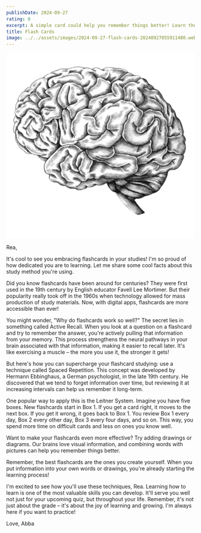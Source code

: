 ```yaml
---
publishDate: 2024-09-27
rating: 8
excerpt: A simple card could help you remember things better! Learn the secret trick that can make your mind a memory master!
title: Flash Cards
image: ../../assets/images/2024-09-27-flash-cards-20240927055911480.webp
---
```


![center|300](../../assets/images/2024-09-27-flash-cards-20240927055911480.webp)

Rea,

It's cool to see you embracing flashcards in your studies! I'm so proud of how dedicated you are to learning. Let me share some cool facts about this study method you're using.

Did you know flashcards have been around for centuries? They were first used in the 19th century by English educator Favell Lee Mortimer. But their popularity really took off in the 1960s when technology allowed for mass production of study materials. Now, with digital apps, flashcards are more accessible than ever!

You might wonder, "Why do flashcards work so well?" The secret lies in something called Active Recall. When you look at a question on a flashcard and try to remember the answer, you're actively pulling that information from your memory. This process strengthens the neural pathways in your brain associated with that information, making it easier to recall later. It's like exercising a muscle – the more you use it, the stronger it gets!

But here's how you can supercharge your flashcard studying: use a technique called Spaced Repetition. This concept was developed by Hermann Ebbinghaus, a German psychologist, in the late 19th century. He discovered that we tend to forget information over time, but reviewing it at increasing intervals can help us remember it long-term.

One popular way to apply this is the Leitner System. Imagine you have five boxes. New flashcards start in Box 1. If you get a card right, it moves to the next box. If you get it wrong, it goes back to Box 1. You review Box 1 every day, Box 2 every other day, Box 3 every four days, and so on. This way, you spend more time on difficult cards and less on ones you know well.

Want to make your flashcards even more effective? Try adding drawings or diagrams. Our brains love visual information, and combining words with pictures can help you remember things better. 

Remember, the best flashcards are the ones you create yourself. When you put information into your own words or drawings, you're already starting the learning process!

I'm excited to see how you'll use these techniques, Rea. Learning how to learn is one of the most valuable skills you can develop. It'll serve you well not just for your upcoming quiz, but throughout your life. Remember, it's not just about the grade – it's about the joy of learning and growing. I'm always here if you want to practice!


Love,
Abba
